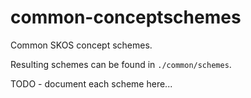 # common-conceptschemes
Common SKOS concept schemes.

Resulting schemes can be found in `./common/schemes`.

TODO - document each scheme here...
